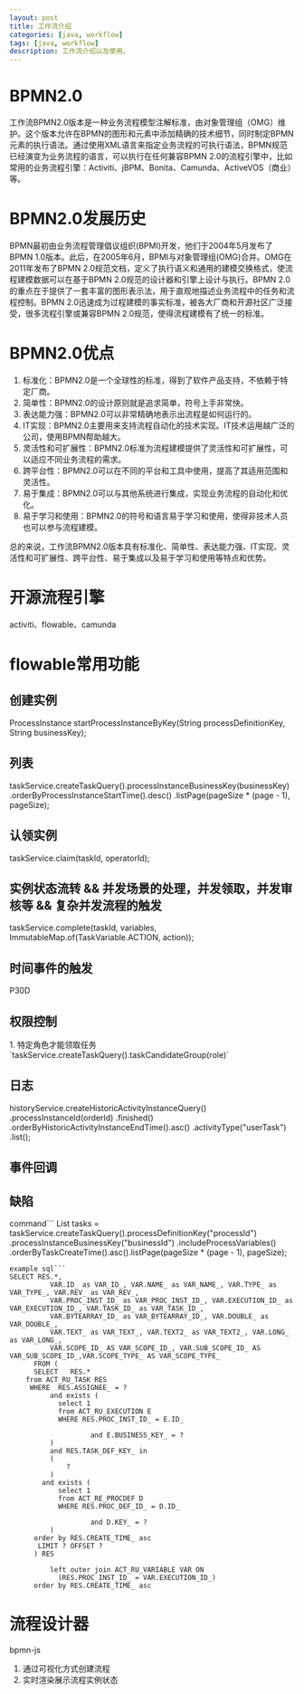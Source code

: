 ```yaml
---
layout: post
title: 工作流介绍
categories: [java, workflow]
tags: [java, workflow]
description: 工作流介绍以及使用。
---
```


# BPMN2.0
工作流BPMN2.0版本是一种业务流程模型注解标准，由对象管理组（OMG）维护。这个版本允许在BPMN的图形和元素中添加精确的技术细节，同时制定BPMN元素的执行语法。通过使用XML语言来指定业务流程的可执行语法，BPMN规范已经演变为业务流程的语言，可以执行在任何兼容BPMN 2.0的流程引擎中，比如常用的业务流程引擎：Activiti、jBPM、Bonita、Camunda、ActiveVOS（商业）等。

# BPMN2.0发展历史
BPMN最初由业务流程管理倡议组织(BPMI)开发，他们于2004年5月发布了BPMN 1.0版本。此后，在2005年6月，BPMI与对象管理组(OMG)合并。OMG在2011年发布了BPMN 2.0规范文档，定义了执行语义和通用的建模交换格式，使流程建模数据可以在基于BPMN 2.0规范的设计器和引擎上设计与执行。BPMN 2.0的重点在于提供了一套丰富的图形表示法，用于直观地描述业务流程中的任务和流程控制。BPMN 2.0迅速成为过程建模的事实标准，被各大厂商和开源社区广泛接受，很多流程引擎或兼容BPMN 2.0规范，使得流程建模有了统一的标准。

# BPMN2.0优点
1. 标准化：BPMN2.0是一个全球性的标准，得到了软件产品支持，不依赖于特定厂商。
2. 简单性：BPMN2.0的设计原则就是追求简单，符号上手非常快。
3. 表达能力强：BPMN2.0可以非常精确地表示出流程是如何运行的。
4. IT实现：BPMN2.0主要用来支持流程自动化的技术实现。IT技术运用越广泛的公司，使用BPMN帮助越大。
5. 灵活性和可扩展性：BPMN2.0标准为流程建模提供了灵活性和可扩展性，可以适应不同业务流程的需求。
6. 跨平台性：BPMN2.0可以在不同的平台和工具中使用，提高了其适用范围和灵活性。
7. 易于集成：BPMN2.0可以与其他系统进行集成，实现业务流程的自动化和优化。
8. 易于学习和使用：BPMN2.0的符号和语言易于学习和使用，使得非技术人员也可以参与流程建模。

总的来说，工作流BPMN2.0版本具有标准化、简单性、表达能力强、IT实现、灵活性和可扩展性、跨平台性、易于集成以及易于学习和使用等特点和优势。

# 开源流程引擎
activiti、flowable、camunda

# flowable常用功能
## 创建实例
ProcessInstance startProcessInstanceByKey(String processDefinitionKey, String businessKey);
## 列表
taskService.createTaskQuery().processInstanceBusinessKey(businessKey)
                .orderByProcessInstanceStartTime().desc()
                .listPage(pageSize * (page - 1), pageSize);
## 认领实例
taskService.claim(taskId, operatorId);
## 实例状态流转 && 并发场景的处理，并发领取，并发审核等 && 复杂并发流程的触发
taskService.complete(taskId, variables, ImmutableMap.of(TaskVariable.ACTION, action));
## 时间事件的触发
<boundaryEvent id="passTimeout" attachedToRef="seniorAuditWithPass" cancelActivity="true">
  <timerEventDefinition>
    <timeDuration>P30D</timeDuration>
  </timerEventDefinition>
</boundaryEvent>

## 权限控制
<userTask id="juniorAudit" name="初审" flowable:candidateGroups="0,1,2" />
1. 特定角色才能领取任务 `taskService.createTaskQuery().taskCandidateGroup(role)`

## 日志
historyService.createHistoricActivityInstanceQuery()
                .processInstanceId(orderId)
                .finished()
                .orderByHistoricActivityInstanceEndTime().asc()
                .activityType("userTask")
                .list();
## 事件回调
<extensionElements>
  <flowable:taskListener event="assignment" class="com.eastmoney.AssignTimeoutListener" />
</extensionElements>

## 缺陷
command```
List<Task> tasks = taskService.createTaskQuery().processDefinitionKey("processId")
                .processInstanceBusinessKey("businessId")
                .includeProcessVariables()
                .orderByTaskCreateTime().asc().listPage(pageSize * (page - 1), pageSize);
```
example sql```
SELECT RES.*,
          VAR.ID_ as VAR_ID_, VAR.NAME_ as VAR_NAME_, VAR.TYPE_ as VAR_TYPE_, VAR.REV_ as VAR_REV_,
          VAR.PROC_INST_ID_ as VAR_PROC_INST_ID_, VAR.EXECUTION_ID_ as VAR_EXECUTION_ID_, VAR.TASK_ID_ as VAR_TASK_ID_,
          VAR.BYTEARRAY_ID_ as VAR_BYTEARRAY_ID_, VAR.DOUBLE_ as VAR_DOUBLE_,
          VAR.TEXT_ as VAR_TEXT_, VAR.TEXT2_ as VAR_TEXT2_, VAR.LONG_ as VAR_LONG_,
          VAR.SCOPE_ID_ AS VAR_SCOPE_ID_, VAR.SUB_SCOPE_ID_ AS VAR_SUB_SCOPE_ID_,VAR.SCOPE_TYPE_ AS VAR_SCOPE_TYPE_
      FROM (
      SELECT   RES.*   
    from ACT_RU_TASK RES
     WHERE  RES.ASSIGNEE_ = ?
          and exists (
            select 1
            from ACT_RU_EXECUTION E
            WHERE RES.PROC_INST_ID_ = E.ID_
                
                    and E.BUSINESS_KEY_ = ?
          )
          and RES.TASK_DEF_KEY_ in
          (
              ?
          )
        and exists (
            select 1
            from ACT_RE_PROCDEF D
            WHERE RES.PROC_DEF_ID_ = D.ID_
                
                    and D.KEY_ = ?
          ) 
      order by RES.CREATE_TIME_ asc
       LIMIT ? OFFSET ? 
      ) RES
       
          left outer join ACT_RU_VARIABLE VAR ON
            (RES.PROC_INST_ID_ = VAR.EXECUTION_ID_) 
      order by RES.CREATE_TIME_ asc
```

# 流程设计器
bpmn-js 

1. 通过可视化方式创建流程
2. 实时渲染展示流程实例状态
